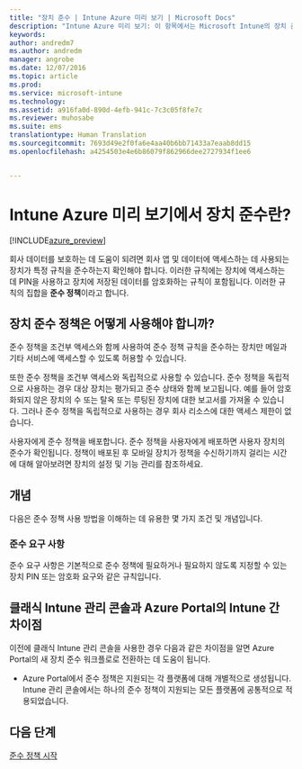 ```yaml
---
title: "장치 준수 | Intune Azure 미리 보기 | Microsoft Docs"
description: "Intune Azure 미리 보기: 이 항목에서는 Microsoft Intune의 장치 준수에 대해 알아봅니다."
keywords: 
author: andredm7
ms.author: andredm
manager: angrobe
ms.date: 12/07/2016
ms.topic: article
ms.prod: 
ms.service: microsoft-intune
ms.technology: 
ms.assetid: a916fa0d-890d-4efb-941c-7c3c05f8fe7c
ms.reviewer: muhosabe
ms.suite: ems
translationtype: Human Translation
ms.sourcegitcommit: 7693d49e2f0fa6e4aa40b6bb71433a7eaab8dd15
ms.openlocfilehash: a4254503e4e6b86079f862966dee2727934f1ee6


---
```


# <a name="what-is-device-compliance-in-intune-azure-preview"></a>Intune Azure 미리 보기에서 장치 준수란?


[!INCLUDE[azure_preview](../includes/azure_preview.md)]

회사 데이터를 보호하는 데 도움이 되려면 회사 앱 및 데이터에 액세스하는 데 사용되는 장치가 특정 규칙을 준수하는지 확인해야 합니다. 이러한 규칙에는 장치에 액세스하는 데 PIN을 사용하고 장치에 저장된 데이터를 암호화하는 규칙이 포함됩니다. 이러한 규칙의 집합을 **준수 정책**이라고 합니다.

##  <a name="how-should-i-use-a-device-compliance-policy"></a>장치 준수 정책은 어떻게 사용해야 합니까?
준수 정책을 조건부 액세스와 함께 사용하여 준수 정책 규칙을 준수하는 장치만 메일과 기타 서비스에 액세스할 수 있도록 허용할 수 있습니다.

또한 준수 정책을 조건부 액세스와 독립적으로 사용할 수 있습니다.
준수 정책을 독립적으로 사용하는 경우 대상 장치는 평가되고 준수 상태와 함께 보고됩니다. 예를 들어 암호화되지 않은 장치의 수 또는 탈옥 또는 루팅된 장치에 대한 보고서를 가져올 수 있습니다. 그러나 준수 정책을 독립적으로 사용하는 경우 회사 리소스에 대한 액세스 제한이 없습니다.

사용자에게 준수 정책을 배포합니다. 준수 정책을 사용자에게 배포하면 사용자 장치의 준수가 확인됩니다. 정책이 배포된 후 모바일 장치가 정책을 수신하기까지 걸리는 시간에 대해 알아보려면 장치의 설정 및 기능 관리를 참조하세요.

##  <a name="concepts"></a>개념
다음은 준수 정책 사용 방법을 이해하는 데 유용한 몇 가지 조건 및 개념입니다.

### <a name="compliance-requirements"></a>준수 요구 사항
준수 요구 사항은 기본적으로 준수 정책에 필요하거나 필요하지 않도록 지정할 수 있는 장치 PIN 또는 암호화 요구와 같은 규칙입니다.

<!---### Actions for noncompliance

You can specify what needs to happen when a device is determined as noncompliant. This can be a sequence of actions during a specific time.
When you specify these actions, Intune will automatically initiate them in the sequence you specify. See the following example of a sequence of
actions for a device that continues to be in the noncompliant status for
a week:

-   When the device is first determined to be non-compliant, an email with noncompliant notification is sent to the user.

-   3 days after initial noncompliance state, a follow up reminder is sent to the user.

-   5 days after initial noncompliance state, a final reminder with a notification that access to company resources will be blocked on the device in 2 days if the compliance issues are not remediated is sent to the user.

-   7 days after initial noncompliance state, access to company resources is blocked. This requires that you have conditional access policy that specifies that access from noncompliant devices should    be blocked for services such as Exchange and SharePoint.

### Grace Period

This is the time between when a device is first determined as
noncompliant to when access to company resources on that device is blocked. This time allows for time that the user has to resolve
compliance issues on the device. You can also use this time to create your action sequences to send notifications to the user before their access is blocked.

Remember that you need to implement conditional access policies in addition to compliance policies in order for access to company resources to be blocked.--->

##  <a name="differences-between-the-classic-intune-admin-console-and-intune-in-the-azure-portal"></a>클래식 Intune 관리 콘솔과 Azure Portal의 Intune 간 차이점


이전에 클래식 Intune 관리 콘솔을 사용한 경우 다음과 같은 차이점을 알면 Azure Portal의 새 장치 준수 워크플로로 전환하는 데 도움이 됩니다.


-   Azure Portal에서 준수 정책은 지원되는 각 플랫폼에 대해 개별적으로 생성됩니다. Intune 관리 콘솔에서는 하나의 준수 정책이 지원되는 모든 플랫폼에 공통적으로 적용되었습니다.


<!--- -   In the Azure portal, you have the ability to specify actions and notifications that are intiated when a device is determined to be noncompliant. This ability does not exist in the Intune admin console.

-   In the Azure portal, you can set a grace period to allow time for the end-user to get their device back to compliance status before they completely lose the ability to get company data on their device. This is not available in the Intune admin console.--->

##  <a name="next-steps"></a>다음 단계

[준수 정책 시작](get-started-with-device-compliance.md)


<!---### See also

Conditional access--->



<!--HONumber=Feb17_HO1-->


